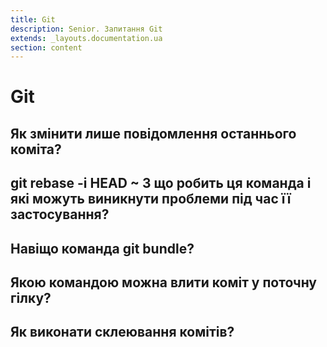 ```yaml
---
title: Git
description: Senior. Запитання Git
extends: _layouts.documentation.ua
section: content
---
```


# Git

## Як змінити лише повідомлення останнього коміта?

## git rebase -i HEAD ~ 3 що робить ця команда і які можуть виникнути проблеми під час її застосування?

## Навіщо команда git bundle?

## Якою командою можна влити коміт у поточну гілку?

## Як виконати склеювання комітів?
